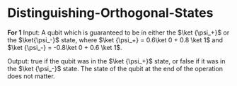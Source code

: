 # Distinguishing-Orthogonal-States

**For 1**
Input: A qubit which is guaranteed to be in either the $\ket {\psi_+}$ or the $\ket{\psi_-}$ state, where $\ket {\psi_+} = 0.6\ket 0 + 0.8 \ket 1$ and $\ket {\psi_-} = -0.8\ket 0 + 0.6 \ket 1$.

Output: true if the qubit was in the $\ket {\psi_+}$ state, or false if it was in the $\ket {\psi_-}$ state. The state of the qubit at the end of the operation does not matter.

